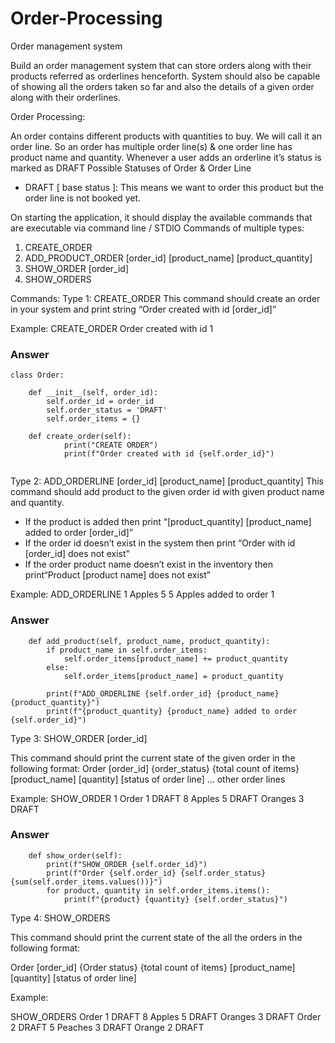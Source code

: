 # Order-Processing
Order management system

Build an order management system that can store orders along with their products
referred as orderlines henceforth. System should also be capable of showing all the
orders taken so far and also the details of a given order along with their orderlines.


Order Processing:

An order contains different products with quantities to buy. We will call it an order line. So an
order has multiple order line(s) & one order line has product name and quantity.
Whenever a user adds an orderline it’s status is marked as DRAFT
Possible Statuses of Order & Order Line
- DRAFT [ base status ]: This means we want to order this product but the order line is not
booked yet.

On starting the application, it should display the available commands that
are executable via command line / STDIO
Commands of multiple types:
1. CREATE_ORDER
2. ADD_PRODUCT_ORDER [order_id] [product_name] [product_quantity]
3. SHOW_ORDER [order_id]
4. SHOW_ORDERS


Commands:
Type 1: CREATE_ORDER
This command should create an order in your system and print string “Order
created with id [order_id]”

Example:
CREATE_ORDER
Order created with id 1


### Answer
```
class Order:
    
    def __init__(self, order_id):
        self.order_id = order_id
        self.order_status = 'DRAFT'
        self.order_items = {}

    def create_order(self):
            print("CREATE ORDER")
            print(f"Order created with id {self.order_id}")


```

Type 2: ADD_ORDERLINE [order_id] [product_name] [product_quantity]
This command should add product to the given order id with given product 
name and quantity.
-  If the product is added then print “[product_quantity] [product_name] 
added to order
[order_id]”
-  If the order id doesn’t exist in the system then print “Order with id 
[order_id] does not exist”
-  If the order product name doesn’t exist in the inventory then print“Product [product name] does not exist”

Example:
ADD_ORDERLINE 1 Apples 5
5 Apples added to order 1

### Answer
```
    def add_product(self, product_name, product_quantity):
        if product_name in self.order_items:
            self.order_items[product_name] += product_quantity
        else:
            self.order_items[product_name] = product_quantity
        
        print(f"ADD_ORDERLINE {self.order_id} {product_name} {product_quantity}")
        print(f"{product_quantity} {product_name} added to order {self.order_id}")    

```

Type 3: SHOW_ORDER [order_id]

This command should print the current state of the given order in the
following format:
Order [order_id] {order_status} {total count of items} [product_name]
[quantity] [status of order line]
… other order lines

Example:
SHOW_ORDER 1
Order 1 DRAFT 8
Apples 5 DRAFT
Oranges 3 DRAFT


### Answer
```
    def show_order(self):
        print(f"SHOW_ORDER {self.order_id}")
        print(f"Order {self.order_id} {self.order_status} {sum(self.order_items.values())}")
        for product, quantity in self.order_items.items():
            print(f"{product} {quantity} {self.order_status}")
```

Type 4: SHOW_ORDERS

This command should print the current state of the all the orders in the 
following format:

Order [order_id] {Order status} {total count of items}
[product_name] [quantity] [status of order line]

Example:

SHOW_ORDERS
Order 1 DRAFT 8
Apples 5 DRAFT
Oranges 3 DRAFT
Order 2 DRAFT 5
Peaches 3 DRAFT
Orange 2 DRAFT

